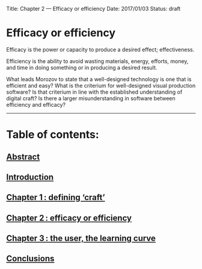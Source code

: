 Title: Chapter 2 — Efficacy or efficiency
Date: 2017/01/03
Status: draft

# Efficacy or efficiency

Efficacy is the power or capacity to produce a desired effect; effectiveness.

Efficiency is the ability to avoid wasting materials, energy, efforts, money, and time in doing something or in producing a desired result.

What leads Morozov to state that a well-designed technology is one that is efficient and easy? What is the criterium for well-designed visual production software? Is that criterium in line with the established understanding of digital craft?
Is there a larger misunderstanding in software between efficiency and efficacy?

---
# Table of contents:
## [Abstract](/dissertation-introduction.html)
## [Introduction](/dissertation-introduction.html)
## [Chapter 1 : defining ‘craft’](/chapter-1-defining-craft.html)
## [Chapter 2 : efficacy or efficiency](/chapter-2-efficacy-or-efficiency.html)
## [Chapter 3 : the user, the learning curve](/chapter-3-the-user-the-learning-curve.html)
## [Conclusions](/dissertation-conclusions.html)

